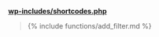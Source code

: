 <p><b><a href="https://developer.wordpress.org/reference/files/wp-includes/shortcodes.php/">wp-includes/shortcodes.php</a></b></p>

<blockquote>

{% include functions/add_filter.md %}

</blockquote>
